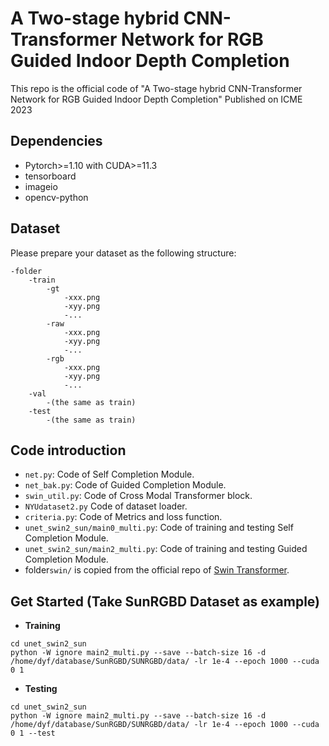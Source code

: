 # A Two-stage hybrid CNN-Transformer Network for RGB Guided Indoor Depth Completion
This repo is the official code of "A Two-stage hybrid CNN-Transformer Network for RGB Guided Indoor Depth Completion"
Published on ICME 2023

## Dependencies
* Pytorch>=1.10 with CUDA>=11.3
* tensorboard
* imageio
* opencv-python

## Dataset
Please prepare your dataset as the following structure:
```
-folder
    -train
        -gt
            -xxx.png
            -xyy.png
            -...
        -raw
            -xxx.png
            -xyy.png
            -...
        -rgb
            -xxx.png
            -xyy.png
            -...
    -val
        -(the same as train)
    -test
        -(the same as train)
```

## Code introduction
* `net.py`: Code of Self Completion Module.
* `net_bak.py`: Code of Guided Completion Module.
* `swin_util.py`: Code of Cross Modal Transformer block.
* `NYUdataset2.py` Code of dataset loader.
* `criteria.py`: Code of Metrics and loss function.
* `unet_swin2_sun/main0_multi.py`: Code of training and testing Self Completion Module.
* `unet_swin2_sun/main2_multi.py`: Code of training and testing Guided Completion Module.
* folder`swin/` is copied from the official repo of [Swin Transformer](https://github.com/microsoft/Swin-Transformer).
## Get Started (Take SunRGBD Dataset as example)
* **Training**
```
cd unet_swin2_sun
python -W ignore main2_multi.py --save --batch-size 16 -d /home/dyf/database/SunRGBD/SUNRGBD/data/ -lr 1e-4 --epoch 1000 --cuda 0 1
```
* **Testing**
```
cd unet_swin2_sun
python -W ignore main2_multi.py --save --batch-size 16 -d /home/dyf/database/SunRGBD/SUNRGBD/data/ -lr 1e-4 --epoch 1000 --cuda 0 1 --test
```